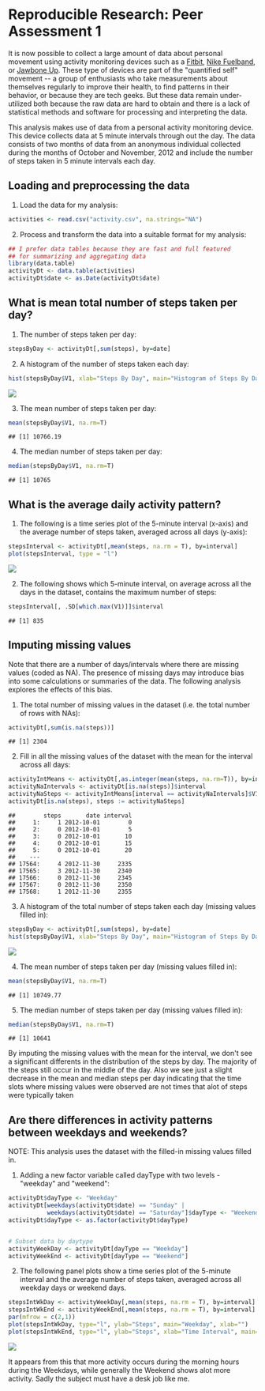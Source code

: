 # Reproducible Research: Peer Assessment 1
It is now possible to collect a large amount of data about personal
movement using activity monitoring devices such as a
[Fitbit](http://www.fitbit.com), [Nike
Fuelband](http://www.nike.com/us/en_us/c/nikeplus-fuelband), or
[Jawbone Up](https://jawbone.com/up). These type of devices are part of
the "quantified self" movement -- a group of enthusiasts who take
measurements about themselves regularly to improve their health, to
find patterns in their behavior, or because they are tech geeks. But
these data remain under-utilized both because the raw data are hard to
obtain and there is a lack of statistical methods and software for
processing and interpreting the data.

This analysis makes use of data from a personal activity monitoring
device. This device collects data at 5 minute intervals through out the
day. The data consists of two months of data from an anonymous
individual collected during the months of October and November, 2012
and include the number of steps taken in 5 minute intervals each day.

## Loading and preprocessing the data
1. Load the data for my analysis:

```r
activities <- read.csv("activity.csv", na.strings="NA")
```

2. Process and transform the data into a suitable format for my analysis:

```r
## I prefer data tables because they are fast and full featured
## for summarizing and aggregating data
library(data.table)
activityDt <- data.table(activities)
activityDt$date <- as.Date(activityDt$date)
```

## What is mean total number of steps taken per day?
1. The number of steps taken per day:

```r
stepsByDay <- activityDt[,sum(steps), by=date]
```

2. A histogram of the number of steps taken each day:

```r
hist(stepsByDay$V1, xlab="Steps By Day", main="Histogram of Steps By Day")
```

![](./PA1_template_files/figure-html/unnamed-chunk-4-1.png) 

3. The mean number of steps taken per day:

```r
mean(stepsByDay$V1, na.rm=T)
```

```
## [1] 10766.19
```

4. The median number of steps taken per day:

```r
median(stepsByDay$V1, na.rm=T)
```

```
## [1] 10765
```

## What is the average daily activity pattern?
1. The following is a time series plot of the 5-minute interval (x-axis) and the average number of steps taken, averaged across all days (y-axis):


```r
stepsInterval <- activityDt[,mean(steps, na.rm = T), by=interval]
plot(stepsInterval, type = "l")
```

![](./PA1_template_files/figure-html/unnamed-chunk-7-1.png) 

2. The following shows which 5-minute interval, on average across all the days in the dataset, contains the maximum number of steps:

```r
stepsInterval[, .SD[which.max(V1)]]$interval
```

```
## [1] 835
```

## Imputing missing values
Note that there are a number of days/intervals where there are missing values (coded as NA). The presence of missing days may introduce bias into some calculations or summaries of the data.  The following analysis explores the effects of this bias.

1. The total number of missing values in the dataset (i.e. the total number of rows with NAs):

```r
activityDt[,sum(is.na(steps))]
```

```
## [1] 2304
```

2. Fill in all the missing values of the dataset with the mean for the interval across all days:

```r
activityIntMeans <- activityDt[,as.integer(mean(steps, na.rm=T)), by=interval]
activityNaIntervals <- activityDt[is.na(steps)]$interval
activityNaSteps <- activityIntMeans[interval == activityNaIntervals]$V1
activityDt[is.na(steps), steps := activityNaSteps]
```

```
##        steps       date interval
##     1:     1 2012-10-01        0
##     2:     0 2012-10-01        5
##     3:     0 2012-10-01       10
##     4:     0 2012-10-01       15
##     5:     0 2012-10-01       20
##    ---                          
## 17564:     4 2012-11-30     2335
## 17565:     3 2012-11-30     2340
## 17566:     0 2012-11-30     2345
## 17567:     0 2012-11-30     2350
## 17568:     1 2012-11-30     2355
```

3. A histogram of the total number of steps taken each day (missing values filled in):

```r
stepsByDay <- activityDt[,sum(steps), by=date]
hist(stepsByDay$V1, xlab="Steps By Day", main="Histogram of Steps By Day")
```

![](./PA1_template_files/figure-html/unnamed-chunk-11-1.png) 

4. The mean number of steps taken per day (missing values filled in):

```r
mean(stepsByDay$V1, na.rm=T)
```

```
## [1] 10749.77
```

5. The median number of steps taken per day (missing values filled in):

```r
median(stepsByDay$V1, na.rm=T)
```

```
## [1] 10641
```

By imputing the missing values with the mean for the interval, we don't see a significant differents in the distribution of the steps by day.  The majority of the steps still occur in the middle of the day.  Also we see just a slight decrease in the mean and median steps per day indicating that the time slots where missing values were observed are not times that alot of steps were typically taken

## Are there differences in activity patterns between weekdays and weekends?
NOTE: This analysis uses the dataset with the filled-in missing values filled in.

1. Adding a new factor variable called dayType with two levels - "weekday" and "weekend":

```r
activityDt$dayType <- "Weekday"
activityDt[weekdays(activityDt$date) == "Sunday" | 
           weekdays(activityDt$date) == "Saturday"]$dayType <- "Weekend"
activityDt$dayType <- as.factor(activityDt$dayType)


# Subset data by daytype
activityWeekDay <- activityDt[dayType == "Weekday"]
activityWeekEnd <- activityDt[dayType == "Weekend"]
```

2. The following panel plots show a time series plot of the 5-minute interval and the average number of steps taken, averaged across all weekday days or weekend days.


```r
stepsIntWkDay <- activityWeekDay[,mean(steps, na.rm = T), by=interval]
stepsIntWkEnd <- activityWeekEnd[,mean(steps, na.rm = T), by=interval]
par(mfrow = c(2,1))
plot(stepsIntWkDay, type="l", ylab="Steps", main="Weekday", xlab="")
plot(stepsIntWkEnd, type="l", ylab="Steps", xlab="Time Interval", main="Weekend")
```

![](./PA1_template_files/figure-html/unnamed-chunk-15-1.png) 

It appears from this that more activity occurs during the morning hours during the Weekdays, while generally the Weekend shows alot more activity.  Sadly the subject must have a desk job like me.
